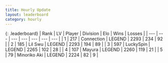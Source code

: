 ```yaml
---
title: Hourly Update
layout: leaderboard
category: hourly
---
```


{: .leaderboard}
| Rank | LV | Player | Division | Elo | Wins | Losses |
| --- | --- | --- | --- | --- | --- | --- |
| <span data-change="0">1</span> | 217 | <span title="ID: 539711">Connection</span> | LEGEND | <span data-change="0">2293</span> | <span data-change="0">234</span> | <span data-change="0">92</span> |
| <span data-change="0">2</span> | 185 | <span title="ID: 468342">Lil Swu</span> | LEGEND | <span data-change="0">2293</span> | <span data-change="0">194</span> | <span data-change="0">89</span> |
| <span data-change="0">3</span> | 597 | <span title="ID: 498412">LuckySpin</span> | LEGEND | <span data-change="0">2265</span> | <span data-change="0">102</span> | <span data-change="0">28</span> |
| <span data-change="0">4</span> | 107 | <span title="ID: 381526">Mayura</span> | LEGEND | <span data-change="-2">2260</span> | <span data-change="3">119</span> | <span data-change="1">21</span> |
| <span data-change="0">5</span> | 79 | <span title="ID: 456466">Minoriko Aki</span> | LEGEND | <span data-change="0">2224</span> | <span data-change="0">82</span> | <span data-change="0">9</span> |